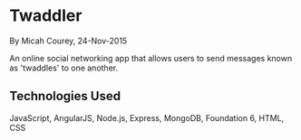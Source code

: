 Twaddler
========

By Micah Courey, 24-Nov-2015

An online social networking app that allows users to send messages known as 'twaddles' to one another.

Technologies Used
----------
JavaScript, AngularJS, Node.js, Express, MongoDB, Foundation 6, HTML, CSS
